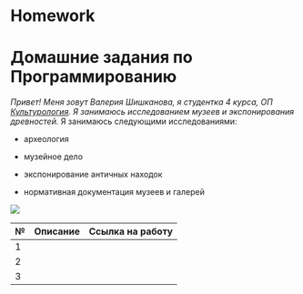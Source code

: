 # Homework
# Домашние задания по Программированию
*Привет! Меня зовут Валерия Шишканова, я студентка 4 курса, ОП [Культурология](https://www.hse.ru/ba/cultural/). Я занимаюсь исследованием музеев и экспонирования древностей.*
Я занимаюсь следующими исследованиями:
+ археология
- музейное дело
+ экспонирование античных находок
- нормативная документация музеев и галерей

![](http://www.ippo.ru/public/article/images/7ce834cface651193f5ff24a091552971395791f.png)

**№**|**Описание**|**Ссылка на работу**
---|:---|:---|
1|||
2|||
3|||



